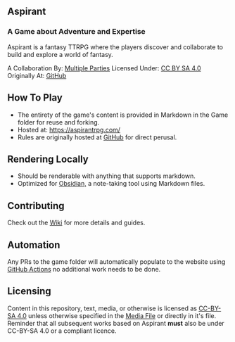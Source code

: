 ## Aspirant
### A Game about Adventure and Expertise
Aspirant is a fantasy TTRPG where the players discover and collaborate to build and explore a world of fantasy.

A Collaboration By: [Multiple Parties](https://github.com/bombasticSlacks/Aspirant/graphs/contributors) Licensed Under: [CC BY SA 4.0](https://github.com/bombasticSlacks/Aspirant/blob/main/LICENSE) Originally At: [GitHub](https://github.com/bombasticSlacks/Aspirant) 

## How To Play
* The entirety of the game's content is provided in Markdown in the Game folder for reuse and forking.
* Hosted at: https://aspirantrpg.com/
* Rules are originally hosted at [GitHub](https://github.com/bombasticSlacks/Aspirant) for direct perusal.

## Rendering Locally
* Should be renderable with anything that supports markdown.
* Optimized for [Obsidian,](https://obsidian/) a note-taking tool using Markdown files.

## Contributing
Check out the [Wiki](https://github.com/bombasticSlacks/Aspirant/wiki) for more details and guides.

## Automation
Any PRs to the game folder will automatically populate to the website using [GitHub Actions](https://github.com/features/actions) no additional work needs to be done.

## Licensing
Content in this repository, text, media, or otherwise is licensed as [CC-BY-SA 4.0](https://github.com/bombasticSlacks/Aspirant/blob/main/LICENSE) unless otherwise specified in the [Media File](https://github.com/bombasticSlacks/Aspirant/blob/main/Media.txt) or directly in it's file.
Reminder that all subsequent works based on Aspirant **must** also be under CC-BY-SA 4.0 or a compliant licence.
